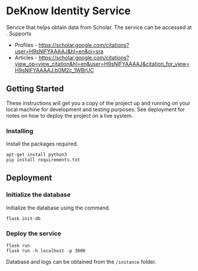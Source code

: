 # DeKnow Identity Service

Service that helps obtain data from Scholar. The service can be accessed at . Supports
* Profiles - https://scholar.google.com/citations?user=H9sNlFYAAAAJ&hl=en&oi=sra
* Articles - https://scholar.google.com/citations?view_op=view_citation&hl=en&user=H9sNlFYAAAAJ&citation_for_view=H9sNlFYAAAAJ:b0M2c_1WBrUC

## Getting Started

These instructions will get you a copy of the project up and running on your local machine for development and testing purposes. See deployment for notes on how to deploy the project on a live system.

### Installing

Install the packages required.

```
apt-get install python3
pip install requirements.txt
```

## Deployment

### Initialize the database

Initialize the database using the command.

```
flask init-db
```

### Deploy the service

```
flask run
flask run -h localhost -p 3000
```

Database and logs can be obtained from the ```/instance``` folder.
